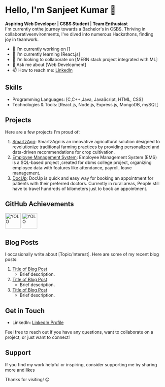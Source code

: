 # Hello, I'm Sanjeet Kumar 👋

 **Aspiring Web Developer | CSBS Student | Team Enthusiast** <br>
I'm currently onthe journey towards a Bachelor's in CSBS. Thriving in collaborativeenvironments, I've dived into numerous Hackathons, finding joy in teamwork.

- 🔭 I’m currently working on []
- 🌱 I’m currently learning [React.js]
- 👯 I’m looking to collaborate on [MERN stack project integrated with ML]
- 💬 Ask me about [Web Development]
- 📫 How to reach me: [LinkedIn](https://www.linkedin.com/in/sanjeet-kumar-b4a462209/)

## Skills

- Programming Languages: [C,C++,Java, JavaScript, HTML, CSS]
- Technologies & Tools: [React.js, Node.js, Express.js, MongoDB, mySQL]

## Projects

Here are a few projects I'm proud of:

1. [SmartzAgri](https://github.com/sanjeetbth7/SmartzAgri): SmartzAgri is an innovative agricultural solution designed to revolutionize traditional farming practices by providing personalized and data-driven recommendations for crop cultivation.
2. [Employee Management System](https://github.com/sanjeetbth7/Employee-Management-System): Employee Management System (EMS) is a SQL-based project ,created for dbms college project, organizing employee data with features like attendance, payroll, leave management.
3. [DocUp](https://github.com/sanjeetbth7/DocUp): DocUp is quick and easy way for booking an appointment for patients with their preferred doctors. Currently in rural areas, People still have to travel hundreds of kilometers just to book an appointment.

## GitHub Achievements
<img src="https://github.githubassets.com/assets/yolo-default-be0bbff04951.png" alt="YOLO" width="50" height="50"> <img src="https://github.githubassets.com/assets/pull-shark-default-498c279a747d.png" alt="YOLO" width="50" height="50">



## Blog Posts

I occasionally write about [Topic/Interest]. Here are some of my recent blog posts:

1. [Title of Blog Post](Link)
   - Brief description.
2. [Title of Blog Post](Link)
   - Brief description.
3. [Title of Blog Post](Link)
   - Brief description.

## Get in Touch

- LinkedIn: [LinkedIn Profile](https://www.linkedin.com/in/sanjeet-kumar-b4a462209/)

Feel free to reach out if you have any questions, want to collaborate on a project, or just want to connect!

## Support

If you find my work helpful or inspiring, consider supporting me by sharing more and likes

Thanks for visiting! 😊
